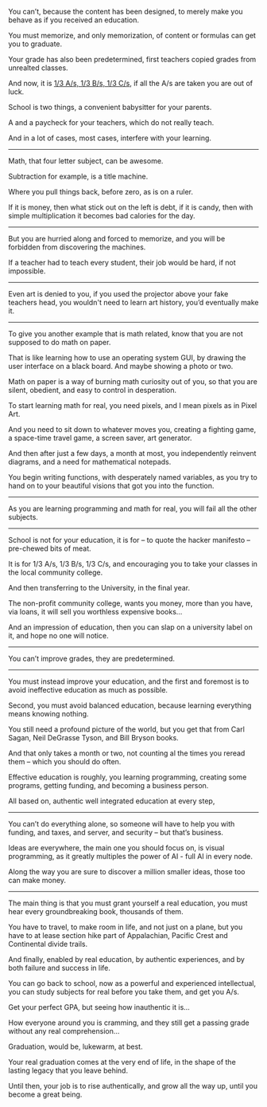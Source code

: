 You can’t, because the content has been designed,
to merely make you behave as if you received an education.

You must memorize, and only memorization,
of content or formulas can get you to graduate.

Your grade has also been predetermined,
first teachers copied grades from unrealted classes.

And now, it is [1/3 A/s, 1/3 B/s, 1/3 C/s][1],
if all the A/s are taken you are out of luck.

School is two things,
a convenient babysitter for your parents.

A and a paycheck for your teachers,
which do not really teach.

And in a lot of cases, most cases,
interfere with your learning.

---

Math, that four letter subject,
can be awesome.

Subtraction for example,
is a title machine.

Where you pull things back,
before zero, as is on a ruler.

If it is money, then what stick out on the left is debt,
if it is candy, then with simple multiplication it becomes bad calories for the day.

---

But you are hurried along and forced to memorize,
and you will be forbidden from discovering the machines.

If a teacher had to teach every student,
their job would be hard, if not impossible.

---

Even art is denied to you, if you used the projector above your fake teachers head,
you wouldn't need to learn art history, you’d eventually make it.

---

To give you another example that is math related,
know that you are not supposed to do math on paper.

That is like learning how to use an operating system GUI,
by drawing the user interface on a black board. And maybe showing a photo or two.

Math on paper is a way of burning math curiosity out of you,
so that you are silent, obedient, and easy to control in desperation.

To start learning math for real,
you need pixels, and I mean pixels as in Pixel Art.

And you need to sit down to whatever moves you,
creating a fighting game, a space-time travel game, a screen saver, art generator.


And then after just a few days, a month at most,
you independently reinvent diagrams, and a need for mathematical notepads.

You begin writing functions, with desperately named variables,
as you try to hand on to your beautiful visions that got you into the function.

---

As you are learning programming and math for real,
you will fail all the other subjects.

---

School is not for your education,
it is for – to quote the hacker manifesto – pre-chewed bits of meat.

It is for 1/3 A/s, 1/3 B/s, 1/3 C/s,
and encouraging you to take your classes in the local community college.

And then transferring to the University,
in the final year.

The non-profit community college, wants you money,
more than you have, via loans, it will sell you worthless expensive books…

And an impression of education,
then you can slap on a university label on it, and hope no one will notice.

---

You can’t improve grades,
they are predetermined.

---

You must instead improve your education,
and the first and foremost is to avoid ineffective education as much as possible.

Second, you must avoid balanced education,
because learning everything means knowing nothing.

You still need a profound picture of the world,
but you get that from Carl Sagan, Neil DeGrasse Tyson, and Bill Bryson books.

And that only takes a month or two,
not counting al the times you reread them – which you should do often.

Effective education is roughly, you learning programming,
creating some programs, getting funding, and becoming a business person.

All based on,
authentic well integrated education at every step,

---

You can’t do everything alone, so someone will have to help you with funding,
and taxes, and server, and security – but that’s business.

Ideas are everywhere, the main one you should focus on,
is visual programming, as it greatly multiples the power of AI - full AI in every node.

Along the way you are sure to discover a million smaller ideas,
those too can make money.

---

The main thing is that you must grant yourself a real education,
you must hear every groundbreaking book, thousands of them.

You have to travel, to make room in life, and not just on a plane,
but you have to at lease section hike part of Appalachian, Pacific Crest and Continental divide trails.

And finally, enabled by real education, by authentic experiences,
and by both failure and success in life.

You can go back to school, now as a powerful and experienced intellectual,
you can study subjects for real before you take them, and get you A/s.

Get your perfect GPA,
but seeing how inauthentic it is…

How everyone around you is cramming,
and they still get a passing grade without any real comprehension…

Graduation, would be,
lukewarm, at best.

Your real graduation comes at the very end of life,
in the shape of the lasting legacy that you leave behind.

Until then, your job is to rise authentically,
and grow all the way up, until you become a great being.

[1]: https://www.youtube.com/watch?v=DzSnvxejenY&themeRefresh=1
